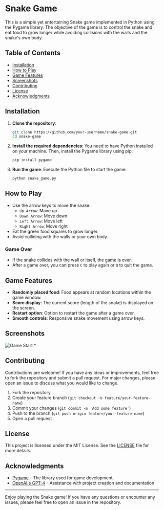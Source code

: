  
# Snake Game

This is a simple yet entertaining Snake game implemented in Python using the Pygame library. The objective of the game is to control the snake and eat food to grow longer while avoiding collisions with the walls and the snake's own body.

## Table of Contents

- [Installation](#installation)
- [How to Play](#how-to-play)
- [Game Features](#game-features)
- [Screenshots](#screenshots)
- [Contributing](#contributing)
- [License](#license)
- [Acknowledgments](#acknowledgments)

## Installation

1. **Clone the repository**:
    ```sh
    git clone https://github.com/your-username/snake-game.git
    cd snake-game
    ```

2. **Install the required dependencies**:
    You need to have Python installed on your machine. Then, install the Pygame library using pip:
    ```sh
    pip install pygame
    ```

3. **Run the game**:
    Execute the Python file to start the game:
    ```sh
    python snake_game.py
    ```

## How to Play

- Use the arrow keys to move the snake:
  - `Up Arrow`: Move up
  - `Down Arrow`: Move down
  - `Left Arrow`: Move left
  - `Right Arrow`: Move right
- Eat the green food squares to grow longer.
- Avoid colliding with the walls or your own body.

### Game Over

- If the snake collides with the wall or itself, the game is over.
- After a game over, you can press `C` to play again or `Q` to quit the game.

## Game Features

- **Randomly placed food**: Food appears at random locations within the game window.
- **Score display**: The current score (length of the snake) is displayed on the screen.
- **Restart option**: Option to restart the game after a game over.
- **Smooth controls**: Responsive snake movement using arrow keys.

## Screenshots

![Game Start](https://in.images.search.yahoo.com/images/view;_ylt=AwrKDqtsAHVmzfAXVyhg9olQ;_ylu=c2VjA3NyBHNsawNpbWcEb2lkA2YzMDFkMDllZjNmMTQ1MDNkMjk5YzE1Yzk2ZmNjZjRiBGdwb3MDNARpdANiaW5n?back=https%3A%2F%2Fin.images.search.yahoo.com%2Fsearch%2Fimages%3Fp%3Dpython%2Bgane%2Bin%2Bpython%26fr%3Dcrmas%26fr2%3Dpiv-web%26tab%3Dorganic%26ri%3D4&w=474&h=266&imgurl=i.ytimg.com%2Fvi%2FbzWzlXiavXs%2Fmaxresdefault.jpg&rurl=https%3A%2F%2Fwww.youtube.com%2Fwatch%3Fv%3DbzWzlXiavXs&size=93.6KB&p=python+gane+in+python&oid=f301d09ef3f14503d299c15c96fccf4b&fr2=piv-web&fr=crmas&tt=Python+Projects+%7C+Create+Snake&b=0&ni=21&no=4&ts=&tab=organic&sigr=HC28tW981pd7&sigb=fm9wXevTtyd1&sigi=7zkRCOdI.jc&sigt=SZTXeADgyQmO&.crumb=kkIQ3SnQR2O&fr=crmas&fr2=piv-web)
*

## Contributing

Contributions are welcome! If you have any ideas or improvements, feel free to fork the repository and submit a pull request. For major changes, please open an issue to discuss what you would like to change.

1. Fork the repository
2. Create your feature branch (`git checkout -b feature/your-feature-name`)
3. Commit your changes (`git commit -m 'Add some feature'`)
4. Push to the branch (`git push origin feature/your-feature-name`)
5. Open a pull request

## License

This project is licensed under the MIT License. See the [LICENSE](LICENSE) file for more details.

## Acknowledgments

- [Pygame](https://www.pygame.org/) - The library used for game development.
- [OpenAI's GPT-4](https://www.openai.com/research/gpt-4) - Assistance with project creation and documentation.

---

Enjoy playing the Snake game! If you have any questions or encounter any issues, please feel free to open an issue in the repository.
